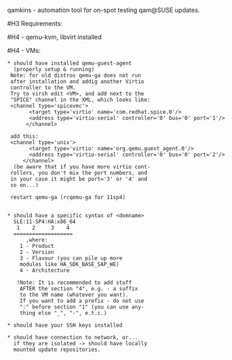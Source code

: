 qamkins - automation tool for on-spot 
testing qam@SUSE updates.

#H3 Requirements:

#H4 - qemu-kvm, libvirt installed

#H4 - VMs:
	
	* should have installed qemu-guest-agent
	  (properly setup & running)
	 Note: for old distros qemu-ga does not run
	 after installation and addig another Virtio 
	 controller to the VM.
	 Try to virsh edit <VM>, and add next to the 
	 "SPICE" channel in the XML, which looks like:
	 <channel type='spicevmc'>
           <target type='virtio' name='com.redhat.spice.0'/>
           <address type='virtio-serial' controller='0' bus='0' port='1'/>
          </channel>

	 add this:
	 <channel type='unix'>
      	   <target type='virtio' name='org.qemu.guest_agent.0'/>
      	   <address type='virtio-serial' controller='0' bus='0' port='2'/>
         </channel>
	  (be aware that if you have more virtio cont-
	 rollers, you don't mix the port numbers, and
	 in your case it might be port='3' or '4' and
	 so on...)
	 
	 restart qemu-ga (rcqemu-ga for 11sp4)


	* should have a specific syntax of <domname>
	  SLE:11-SP4:HA:x86_64
	   1    2     3    4
	  ===================
	      ,where:
		1 - Product
		2 - Version
		3 - Flavour (you can pile up more
		modules like HA_SDK_BASE_SAP_WE)
		4 - Architecture

	   !Note: It is recommended to add stuff 
	    AFTER the section "4", e.g. - a suffix 
	    to the VM name (whatever you want).
	    If you want to add a prefix - do not use
	    ":" before section "1" (you can use any-
	    thing else "_", "-", e.t.c.)

	* should have your SSH keys installed

	* should have connection to network, or...
	  if they are isolated -> should have locally
	  mounted update repositories. 
 
